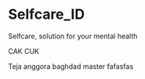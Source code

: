 # Selfcare_ID
Selfcare, solution for your mental health

CAK CUK

Teja anggora baghdad master
fafasfas